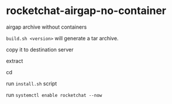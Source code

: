 # rocketchat-airgap-no-container

airgap archive without containers

`build.sh <version>` will generate a tar archive.

copy it to destination server

extract

cd

run `install.sh` script

run `systemctl enable rocketchat --now`

